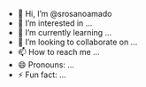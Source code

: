- 👋 Hi, I’m @srosanoamado
- 👀 I’m interested in ...
- 🌱 I’m currently learning ...
- 💞️ I’m looking to collaborate on ...
- 📫 How to reach me ...
- 😄 Pronouns: ...
- ⚡ Fun fact: ...

<!---
srosanoamado/srosanoamado is a ✨ special ✨ repository because its `README.md` (this file) appears on your GitHub profile.
You can click the Preview link to take a look at your changes.
--->
